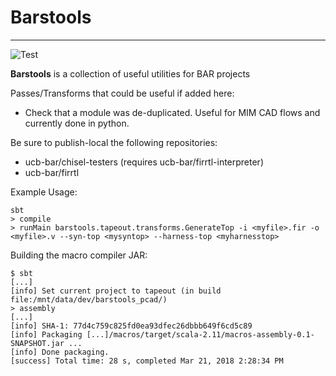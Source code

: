 Barstools
==================

---

![Test](https://github.com/freechipsproject/ucb-bar/barstools/Test/badge.svg)

**Barstools** is a collection of useful utilities for BAR projects

Passes/Transforms that could be useful if added here:
* Check that a module was de-duplicated. Useful for MIM CAD flows and currently done in python.

Be sure to publish-local the following repositories:
* ucb-bar/chisel-testers (requires ucb-bar/firrtl-interpreter)
* ucb-bar/firrtl

Example Usage:
```
sbt
> compile
> runMain barstools.tapeout.transforms.GenerateTop -i <myfile>.fir -o <myfile>.v --syn-top <mysyntop> --harness-top <myharnesstop>
```
Building the macro compiler JAR:
```
$ sbt
[...]
[info] Set current project to tapeout (in build file:/mnt/data/dev/barstools_pcad/)
> assembly
[...]
[info] SHA-1: 77d4c759c825fd0ea93dfec26dbbb649f6cd5c89
[info] Packaging [...]/macros/target/scala-2.11/macros-assembly-0.1-SNAPSHOT.jar ...
[info] Done packaging.
[success] Total time: 28 s, completed Mar 21, 2018 2:28:34 PM
```
